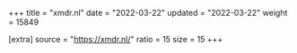 +++
title = "xmdr.nl"
date = "2022-03-22"
updated = "2022-03-22"
weight = 15849

[extra]
source = "https://xmdr.nl/"
ratio = 15
size = 15
+++
